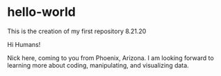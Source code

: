# hello-world
This is the creation of my first repository 8.21.20

Hi Humans!

Nick here, coming to you from Phoenix, Arizona. I am looking forward to learning more about coding, manipulating, and visualizing data. 

